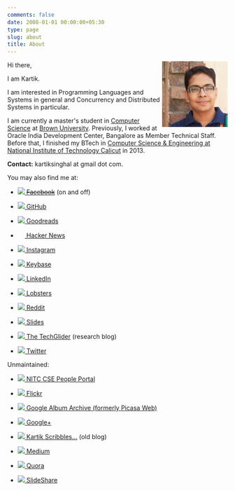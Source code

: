 ```yaml
---
comments: false
date: 2008-01-01 00:00:00+05:30
type: page
slug: about
title: About
---
```


<img style="float: right" width="150" height="150" src="/images/profile-pic.jpg">
Hi there,

I am Kartik.

I am interested in Programming Languages and Systems in general and Concurrency and Distributed Systems in particular.

I am currently a master's student in [Computer Science](https://cs.brown.edu) at [Brown University](https://www.brown.edu/). Previously, I worked at Oracle India Development Center, Bangalore as Member Technical Staff. Before that, I finished my BTech in [Computer Science & Engineering at National Institute of Technology Calicut](http://cse.nitc.ac.in) in 2013.

**Contact:** kartiksinghal at gmail dot com.

You may also find me at:

* ![](https://plus.google.com/_/favicon?domain=facebook.com)[ ~~Facebook~~](https://www.facebook.com/kartiksinghal) (on and off)

* ![](https://plus.google.com/_/favicon?domain=github.com)[ GitHub](https://github.com/k4rtik)

* ![](https://plus.google.com/_/favicon?domain=goodreads.com)[ Goodreads](https://www.goodreads.com/k4rtik)

* <img src="https://news.ycombinator.com/y18.gif" height="16" width="16" />[ Hacker News](https://news.ycombinator.com/user?id=k4rtik)

* ![](https://plus.google.com/_/favicon?domain=instagram.com)[ Instagram](https://instagram.com/k4rtik/)

* ![](https://plus.google.com/_/favicon?domain=keybase.io)[ Keybase](https://keybase.io/k4rtik)

* ![](https://plus.google.com/_/favicon?domain=linkedin.com)[ LinkedIn](https://www.linkedin.com/in/kartiksinghal)

* ![](https://plus.google.com/_/favicon?domain=lobste.rs)[ Lobsters](https://lobste.rs/u/kartik)

* ![](https://plus.google.com/_/favicon?domain=reddit.com)[ Reddit](https://www.reddit.com/user/k4rtik)

* ![](https://plus.google.com/_/favicon?domain=slides.com)[ Slides](https://slides.com/k4rtik)

* ![](https://s2.googleusercontent.com/s2/favicons?domain=techglider.github.io)[ The TechGlider](https://techglider.github.io/) (research blog)

* ![](https://twitter.com/favicon.ico)[ Twitter](https://twitter.com/k4rtik)

Unmaintained:

* ![](http://cse.nitc.ac.in/favicon.ico)[ NITC CSE People Portal](http://people.cse.nitc.ac.in/kartik)

* ![](https://plus.google.com/_/favicon?domain=flickr.com)[ Flickr](https://www.flickr.com/photos/techglider)

* ![](https://plus.google.com/_/favicon?domain=picasa.google.com)[ Google Album Archive (formerly Picasa Web)](https://get.google.com/albumarchive/103572561582880171863)

* ![](https://plus.google.com/_/favicon?domain=plus.google.com)[ Google+](https://plus.google.com/+KartikSinghal/about)

* ![](https://plus.google.com/_/favicon?domain=k4rtik.wordpress.com)[ Kartik Scribbles...](http://k4rtik.wordpress.com) (old blog)

* ![](https://plus.google.com/_/favicon?domain=medium.com)[ Medium](https://medium.com/@k4rtik)

* ![](https://plus.google.com/_/favicon?domain=quora.com)[ Quora](https://www.quora.com/Kartik-Singhal)

* ![](https://plus.google.com/_/favicon?domain=slideshare.net)[ SlideShare](http://www.slideshare.net/kartiksinghal)
